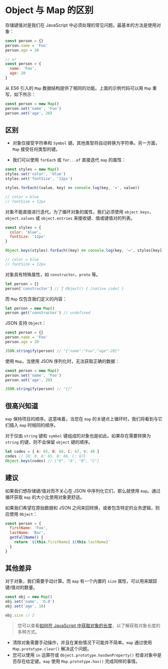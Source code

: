 # Object 与 Map 的区别

存储键值对是我们在 JavaScript 中必须处理的常见问题。最基本的方法是使用对象：

```js
const person = {}
person.name = 'Foo'
person.age = 20

// or
const person = {
  name: 'Foo',
  age: 20
}
```

从 ES6 引入的 `Map` 数据结构提供了相同的功能。上面的示例代码可以用 `Map` 重写，如下所示：

```js
const person = new Map()
person.set('name', 'Foo')
person.set('age', 20)
```

## 区别

- 对象仅接受字符串和 `Symbol` 键。其他类型将自动转换为字符串。另一方面，`Map` 接受任何类型的键。

- 我们可以使用 `forEach` 或 `for...of` 直接迭代 `map` 的属性：

```js
const styles = new Map()
styles.set('color', 'blue')
styles.set('fontSize', '12px')

styles.forEach((value, key) => console.log(key, '=', value))

// color = blue
// fontSize = 12px
```

对象不能直接进行迭代。为了循环对象的属性，我们必须使用 `object.keys`、`object.values` 或 `object.entries` 来接收键、值或键值对的列表。

```js
const styles = {
  color: 'blue',
  fontSize: '12px'
}

Object.keys(styles).forEach((key) => console.log(key, '=', styles[key]))

// color = blue
// fontSize = 12px
```

对象具有特殊属性，如 `constructor`、`proto` 等。

```js
let person = {}
person['constructor'] // ƒ Object() { [native code] }
```

而 `Map` 仅包含我们定义的内容：

```js
let person = new Map()
person.get('constructor') // undefined
```

JSON 支持 `Object`：

```js
const person = {}
person.name = 'Foo'
person.age = 20

JSON.stringify(person) // "{"name":"Foo","age":20}"
```

使用 `Map`，当使用 JSON 序列化时，无法获取正确的数据：

```js
const person = new Map()
person.set('name', 'Foo')
person.set('age', 20)

JSON.stringify(person) // "{}"
```

## 很高兴知道

`map` 保持项目的顺序。这意味着，当您在 `map` 的关键点上循环时，我们将看到与它们插入 `map` 时相同的顺序。

对于仅由 `string` 键和 `symbol` 键组成的对象也是如此。如果存在需要转换为 `string` 的键，则不会保留 `object` 键的顺序。

```js
let codes = { A: 65, B: 66, C: 67, 0: 48 }
codes // {0: 0, A: 65, B: 66, C: 67}
Object.keys(codes) // ["0", "A", "B", "C"]
```

## 建议

如果我们想存储键/值对而不关心在 JSON 中序列化它们，那么就使用 `map`。通过循环获取 `map` 的大小比使用对象更舒适。

如果我们希望在原始数据和 JSON 之间来回转换，或者包含特定的业务逻辑，则应使用 `Object`：

```js
const person = {
  firstName: 'Foo',
  lastName: 'Bar',
  getFullName() {
    return `${this.firstName} ${this.lastName}`
  }
}
```

## 其他差异

对于对象，我们需要手动计算。而 `map` 有一个内置的 `size` 属性，可以用来跟踪键/值对的数量。

```js
const obj = new Map()
obj.set('name', 'O.O')
obj.set('age', 18)

obj.size // 2
```

> 您可以查看[如何在 JavaScript 中获取对象的长度](https://github.com/lio-zero/blog/blob/master/JavaScript/%E5%A6%82%E4%BD%95%E5%9C%A8%20JavaScript%20%E4%B8%AD%E8%8E%B7%E5%8F%96%E5%AF%B9%E8%B1%A1%E7%9A%84%E9%95%BF%E5%BA%A6.md)，以了解获取对象长度的多种方式。

- 清除对象需要手动操作，并且在某些情况下可能并不简单。`map` 通过使用 `Map.prototype.clear()` 解决这个问题。
- 您可以使用 `in` 运算符或 `Object.prototype.hasOwnProperty()` 检查对象中是否存在给定键。`map` 使用 `Map.prototype.has()` 完成同样的事情。
